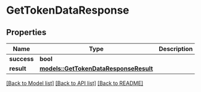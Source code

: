 # GetTokenDataResponse

## Properties

Name | Type | Description | Notes
------------ | ------------- | ------------- | -------------
**success** | **bool** |  | 
**result** | [**models::GetTokenDataResponseResult**](GetTokenDataResponse_result.md) |  | 

[[Back to Model list]](../README.md#documentation-for-models) [[Back to API list]](../README.md#documentation-for-api-endpoints) [[Back to README]](../README.md)


